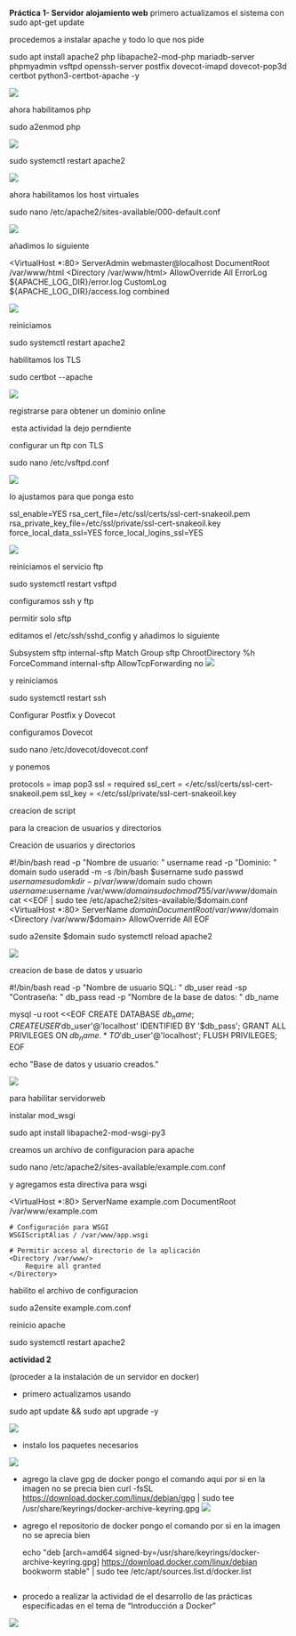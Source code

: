 **Práctica 1- Servidor alojamiento web**
primero actualizamos el sistema con
sudo apt-get update

procedemos a instalar apache y todo lo que nos pide

sudo apt install apache2 php libapache2-mod-php mariadb-server phpmyadmin vsftpd openssh-server postfix dovecot-imapd dovecot-pop3d certbot python3-certbot-apache -y

![](https://github.com/FlyFree624/ASIR-SREI/blob/main/tema0/imagenes/apaa.png)

ahora habilitamos php

sudo a2enmod php

![](https://github.com/FlyFree624/ASIR-SREI/blob/main/tema0/imagenes/apad.png)

sudo systemctl restart apache2

![](https://github.com/FlyFree624/ASIR-SREI/blob/main/tema0/imagenes/apdr.png)

ahora habilitamos los host virtuales

sudo nano /etc/apache2/sites-available/000-default.conf

![](https://github.com/FlyFree624/ASIR-SREI/blob/main/tema0/imagenes/hostq.png)

añadimos lo siguiente

<VirtualHost *:80>
    ServerAdmin webmaster@localhost
    DocumentRoot /var/www/html
    <Directory /var/www/html>
        AllowOverride All
    </Directory>
    ErrorLog ${APACHE_LOG_DIR}/error.log
    CustomLog ${APACHE_LOG_DIR}/access.log combined
</VirtualHost>

![](https://github.com/FlyFree624/ASIR-SREI/blob/main/tema0/imagenes/virtual.png)

reiniciamos

sudo systemctl restart apache2

habilitamos los TLS

sudo certbot --apache

![](https://github.com/FlyFree624/ASIR-SREI/blob/main/tema0/imagenes/tls.png)

registrarse para obtener un dominio online

![]() esta actividad la dejo perndiente

configurar un ftp con TLS

sudo nano /etc/vsftpd.conf

![](https://github.com/FlyFree624/ASIR-SREI/blob/main/tema0/imagenes/ftptls.png)

lo ajustamos para que ponga esto

ssl_enable=YES
rsa_cert_file=/etc/ssl/certs/ssl-cert-snakeoil.pem
rsa_private_key_file=/etc/ssl/private/ssl-cert-snakeoil.key
force_local_data_ssl=YES
force_local_logins_ssl=YES

![](https://github.com/FlyFree624/ASIR-SREI/blob/main/tema0/imagenes/confftp.png)

reiniciamos el servicio ftp

sudo systemctl restart vsftpd

configuramos ssh y ftp

permitir solo sftp

editamos el /etc/ssh/sshd_config y añadimos lo siguiente

Subsystem sftp internal-sftp
Match Group sftp
    ChrootDirectory %h
    ForceCommand internal-sftp
    AllowTcpForwarding no
![](https://github.com/FlyFree624/ASIR-SREI/blob/main/tema0/imagenes/winss.png)

y reiniciamos

sudo systemctl restart ssh

Configurar Postfix y Dovecot

configuramos Dovecot

sudo nano /etc/dovecot/dovecot.conf

y ponemos

protocols = imap pop3
ssl = required
ssl_cert = </etc/ssl/certs/ssl-cert-snakeoil.pem
ssl_key = </etc/ssl/private/ssl-cert-snakeoil.key

creacion de script

para la creacion de usuarios y directorios

Creación de usuarios y directorios

#!/bin/bash
read -p "Nombre de usuario: " username
read -p "Dominio: " domain
sudo useradd -m -s /bin/bash $username
sudo passwd $username
sudo mkdir -p /var/www/$domain
sudo chown $username:$username /var/www/$domain
sudo chmod 755 /var/www/$domain
cat <<EOF | sudo tee /etc/apache2/sites-available/$domain.conf
<VirtualHost *:80>
    ServerName $domain
    DocumentRoot /var/www/$domain
    <Directory /var/www/$domain>
        AllowOverride All
    </Directory>
</VirtualHost>
EOF

sudo a2ensite $domain
sudo systemctl reload apache2

![](https://github.com/FlyFree624/ASIR-SREI/blob/main/tema0/imagenes/usuydire.png)

creacion de base de datos y usuario

#!/bin/bash
read -p "Nombre de usuario SQL: " db_user
read -sp "Contraseña: " db_pass
read -p "Nombre de la base de datos: " db_name

mysql -u root <<EOF
CREATE DATABASE $db_name;
CREATE USER '$db_user'@'localhost' IDENTIFIED BY '$db_pass';
GRANT ALL PRIVILEGES ON $db_name.* TO '$db_user'@'localhost';
FLUSH PRIVILEGES;
EOF

echo "Base de datos y usuario creados."

![](https://github.com/FlyFree624/ASIR-SREI/blob/main/tema0/imagenes/bdyusu.png)

para habilitar servidorweb

instalar mod_wsgi

sudo apt install libapache2-mod-wsgi-py3

creamos un archivo de configuracion para apache

sudo nano /etc/apache2/sites-available/example.com.conf

y agregamos esta directiva para wsgi

<VirtualHost *:80>
    ServerName example.com
    DocumentRoot /var/www/example.com

    # Configuración para WSGI
    WSGIScriptAlias / /var/www/app.wsgi

    # Permitir acceso al directorio de la aplicación
    <Directory /var/www/>
        Require all granted
    </Directory>

</VirtualHost>

habilito el archivo de configuracion

sudo a2ensite example.com.conf

reinicio apache

sudo systemctl restart apache2

**actividad 2**

(proceder a la instalación de un servidor en docker)

- primero actualizamos usando

sudo apt update && sudo apt upgrade -y

![](https://github.com/FlyFree624/ASIR-SREI/blob/main/tema0/imagenes/doc.png)

- instalo los paquetes necesarios

![](https://github.com/FlyFree624/ASIR-SREI/blob/main/tema0/imagenes/adoc.png)

- agrego la clave gpg de docker
  pongo el comando aqui por si en la imagen no se precia bien
  curl -fsSL https://download.docker.com/linux/debian/gpg | sudo tee /usr/share/keyrings/docker-archive-keyring.gpg
  ![](https://github.com/FlyFree624/ASIR-SREI/blob/main/tema0/imagenes/gpg.png)
  
- agrego el repositorio de docker
  pongo el comando por si en la imagen no se aprecia bien

  echo "deb [arch=amd64 signed-by=/usr/share/keyrings/docker-archive-keyring.gpg] https://download.docker.com/linux/debian bookworm stable" | sudo tee /etc/apt/sources.list.d/docker.list

![]()
  

- procedo a realizar la actividad de el desarrollo de las prácticas especificadas en el tema de “Introducción a Docker”

![](https://github.com/FlyFree624/ASIR-SREI/blob/main/tema0/imagenes/actividad.png)

